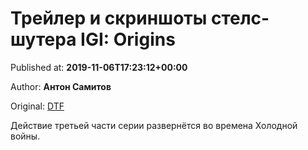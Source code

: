 
# Трейлер и скриншоты стелс-шутера IGI: Origins

Published at: **2019-11-06T17:23:12+00:00**

Author: **Антон Самитов**

Original: [DTF](https://dtf.ru/games/79964-treyler-i-skrinshoty-stels-shutera-igi-origins)

Действие третьей части серии развернётся во времена Холодной войны.
